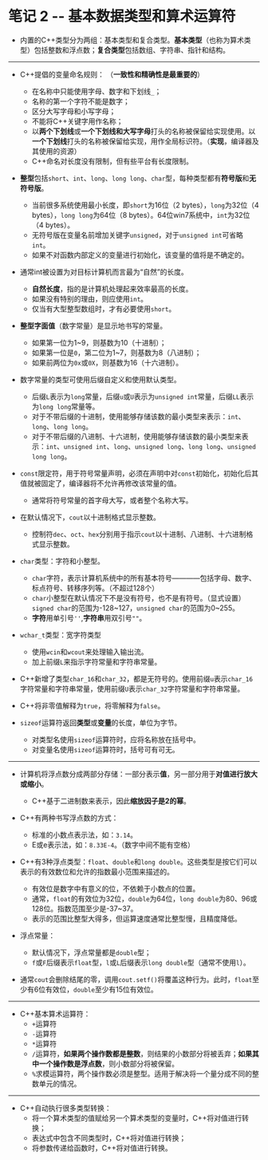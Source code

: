 # 笔记 2 -- 基本数据类型和算术运算符

* 内置的C++类型分为两组：基本类型和复合类型。**基本类型**（也称为算术类型）包括整数和浮点数；**复合类型**包括数组、字符串、指针和结构。

***
* C++提倡的变量命名规则：   （**一致性和精确性是最重要的**）
    * 在名称中只能使用字母、数字和下划线`_`；
    * 名称的第一个字符不能是数字；
    * 区分大写字母和小写字母；
    * 不能将C++关键字用作名称；
    * 以**两个下划线**或**一个下划线和大写字母**打头的名称被保留给实现使用。以**一个下划线**打头的名称被保留给实现，用作全局标识符。（**实现**，编译器及其使用的资源）
    * C++命名对长度没有限制，但有些平台有长度限制。

* **整型**包括`short`、`int`、`long`、`long long`、`char`型，每种类型都有**符号版**和**无符号版**。
    * 当前很多系统使用最小长度，即`short`为16位（2 bytes），`long`为32位（4 bytes），`long long`为64位（8 bytes）。64位win7系统中，`int`为32位（4 bytes）。
    * 无符号版在变量名前增加关键字`unsigned`，对于`unsigned int`可省略`int`。
    * 如果不对函数内部定义的变量进行初始化，该变量的值将是不确定的。
* 通常int被设置为对目标计算机而言最为“自然”的长度。
    * **自然长度**，指的是计算机处理起来效率最高的长度。
    * 如果没有特别的理由，则应使用`int`。
    * 仅当有大型整型数组时，才有必要使用`short`。

* **整型字面值**（数字常量）是显示地书写的常量。
    * 如果第一位为1~9，则基数为10（十进制）；
    * 如果第一位是`0`，第二位为1~7，则基数为8（八进制）；
    * 如果前两位为`0x`或`0X`，则基数为16（十六进制）。
* 数字常量的类型可使用后缀自定义和使用默认类型。
    * 后缀`L`表示为`long`常量，后缀`u`或`U`表示为`unsigned int`常量，后缀`LL`表示为`long long`常量等。
    * 对于不带后缀的十进制，使用能够存储该数的最小类型来表示：`int`、`long`、`long long`。
    * 对于不带后缀的八进制、十六进制，使用能够存储该数的最小类型来表示：`int`、`unsigned int`、`long`、`unsigned long`、`long long`、`unsigned long long`。

* `const`限定符，用于符号常量声明，必须在声明中对`const`初始化，初始化后其值就被固定了，编译器将不允许再修改该常量的值。
    * 通常将符号常量的首字母大写，或者整个名称大写。

* 在默认情况下，`cout`以十进制格式显示整数。
    * 控制符`dec`、`oct`、`hex`分别用于指示`cout`以十进制、八进制、十六进制格式显示整数。

* `char`类型：字符和小整型。
    * `char`字符，表示计算机系统中的所有基本符号————包括字母、数字、标点符号、转移序列等。（不超过128个）
    * `char`小整型在默认情况下不是没有符号，也不是有符号。（显式设置）`signed char`的范围为-128\~127，`unsigned char`的范围为0\~255。
    * **字符**用单引号`''`,**字符串**用双引号`""`。

* `wchar_t`类型：宽字符类型
    * 使用`wcin`和`wcout`来处理输入输出流。
    * 加上前缀`L`来指示字符常量和字符串常量。
* C++新增了类型`char_16`和`char_32`，都是无符号的。使用前缀`u`表示`char_16`字符常量和字符串常量，使用前缀`U`表示`char_32`字符常量和字符串常量。

* C++将非零值解释为`true`，将零解释为`false`。

* `sizeof`运算符返回**类型**或**变量**的长度，单位为字节。
    * 对类型名使用`sizeof`运算符时，应将名称放在括号中。
    * 对变量名使用`sizeof`运算符时，括号可有可无。

***
* 计算机将浮点数分成两部分存储：一部分表示**值**，另一部分用于**对值进行放大或缩小**。
    * C++基于二进制数来表示，因此**缩放因子是2的幂**。

* C++有两种书写浮点数的方式：
    * 标准的小数点表示法，如：`3.14`。
    * E或e表示法，如：`8.33E-4`。（数字中间不能有空格）

* C++有3种浮点类型：`float`、`double`和`long double`。这些类型是按它们可以表示的有效数位和允许的指数最小范围来描述的。
    * 有效位是数字中有意义的位，不依赖于小数点的位置。
    * 通常，`float`的有效位为32位，`double`为64位，`long double`为80、96或128位。指数范围至少是-37\~37。
    * 表示的范围比整型大得多，但运算速度通常比整型慢，且精度降低。
* 浮点常量：
    * 默认情况下，浮点常量都是`double`型；
    * `f`或`F`后缀表示`float`型，`l`或`L`后缀表示`long double`型（通常不使用`l`）。

* 通常`cout`会删除结尾的零，调用`cout.setf()`将覆盖这种行为。此时，`float`至少有6位有效位，`double`至少有15位有效位。

***
* C++基本算术运算符：
    * `+`运算符
    * `-`运算符
    * `*`运算符
    * `/`运算符，**如果两个操作数都是整数**，则结果的小数部分将被丢弃；**如果其中一个操作数是浮点数**，则小数部分将被保留。
    * `%`求模运算符，两个操作数必须是整型。适用于解决将一个量分成不同的整数单元的情况。

***
* C++自动执行很多类型转换：
    * 将一个算术类型的值赋给另一个算术类型的变量时，C++将对值进行转换；
    * 表达式中包含不同类型时，C++将对值进行转换；
    * 将参数传递给函数时，C++将对值进行转换。